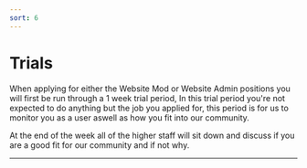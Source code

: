 ```yaml
---
sort: 6
---
```


# Trials
When applying for either the Website Mod or Website Admin positions you will first be run through a 1 week trial period,
In this trial period you're not expected to do anything but the job you applied for, this period is for us to monitor you as a user
aswell as how you fit into our community.

At the end of the week all of the higher staff will sit down and discuss if you are a good fit for our community and if not why.

---
